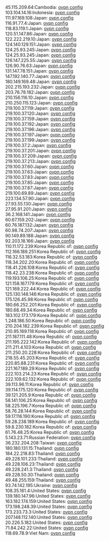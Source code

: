 45.115.209.64:Cambodia: [ovpn config](vpn/45_115_209_64.ovpn)  
103.104.14.16:Indonesia: [ovpn config](vpn/103_104_14_16.ovpn)  
111.97.169.108:Japan: [ovpn config](vpn/111_97_169_108.ovpn)  
116.91.77.4:Japan: [ovpn config](vpn/116_91_77_4.ovpn)  
118.83.119.1:Japan: [ovpn config](vpn/118_83_119_1.ovpn)  
120.51.147.86:Japan: [ovpn config](vpn/120_51_147_86.ovpn)  
122.222.219.10:Japan: [ovpn config](vpn/122_222_219_10.ovpn)  
124.140.129.151:Japan: [ovpn config](vpn/124_140_129_151.ovpn)  
124.25.93.245:Japan: [ovpn config](vpn/124_25_93_245.ovpn)  
124.25.93.245:Japan: [ovpn config](vpn/124_25_93_245.ovpn)  
126.147.225.55:Japan: [ovpn config](vpn/126_147_225_55.ovpn)  
126.90.76.63:Japan: [ovpn config](vpn/126_90_76_63.ovpn)  
131.147.78.151:Japan: [ovpn config](vpn/131_147_78_151.ovpn)  
147.192.140.77:Japan: [ovpn config](vpn/147_192_140_77.ovpn)  
180.149.169.48:Japan: [ovpn config](vpn/180_149_169_48.ovpn)  
202.215.193.232:Japan: [ovpn config](vpn/202_215_193_232.ovpn)  
203.76.78.182:Japan: [ovpn config](vpn/203_76_78_182.ovpn)  
210.156.116.10:Japan: [ovpn config](vpn/210_156_116_10.ovpn)  
210.250.115.123:Japan: [ovpn config](vpn/210_250_115_123.ovpn)  
219.100.37.119:Japan: [ovpn config](vpn/219_100_37_119.ovpn)  
219.100.37.120:Japan: [ovpn config](vpn/219_100_37_120.ovpn)  
219.100.37.159:Japan: [ovpn config](vpn/219_100_37_159.ovpn)  
219.100.37.192:Japan: [ovpn config](vpn/219_100_37_192.ovpn)  
219.100.37.196:Japan: [ovpn config](vpn/219_100_37_196.ovpn)  
219.100.37.197:Japan: [ovpn config](vpn/219_100_37_197.ovpn)  
219.100.37.199:Japan: [ovpn config](vpn/219_100_37_199.ovpn)  
219.100.37.2:Japan: [ovpn config](vpn/219_100_37_2.ovpn)  
219.100.37.201:Japan: [ovpn config](vpn/219_100_37_201.ovpn)  
219.100.37.209:Japan: [ovpn config](vpn/219_100_37_209.ovpn)  
219.100.37.213:Japan: [ovpn config](vpn/219_100_37_213.ovpn)  
219.100.37.60:Japan: [ovpn config](vpn/219_100_37_60.ovpn)  
219.100.37.63:Japan: [ovpn config](vpn/219_100_37_63.ovpn)  
219.100.37.83:Japan: [ovpn config](vpn/219_100_37_83.ovpn)  
219.100.37.85:Japan: [ovpn config](vpn/219_100_37_85.ovpn)  
219.100.37.87:Japan: [ovpn config](vpn/219_100_37_87.ovpn)  
219.100.69.89:Japan: [ovpn config](vpn/219_100_69_89.ovpn)  
223.134.57.90:Japan: [ovpn config](vpn/223_134_57_90.ovpn)  
27.93.55.130:Japan: [ovpn config](vpn/27_93_55_130.ovpn)  
27.95.91.201:Japan: [ovpn config](vpn/27_95_91_201.ovpn)  
36.2.168.141:Japan: [ovpn config](vpn/36_2_168_141.ovpn)  
60.67.159.202:Japan: [ovpn config](vpn/60_67_159_202.ovpn)  
60.76.187.132:Japan: [ovpn config](vpn/60_76_187_132.ovpn)  
60.98.74.207:Japan: [ovpn config](vpn/60_98_74_207.ovpn)  
90.149.89.188:Japan: [ovpn config](vpn/90_149_89_188.ovpn)  
92.203.18.166:Japan: [ovpn config](vpn/92_203_18_166.ovpn)  
110.11.172.239:Korea Republic of: [ovpn config](vpn/110_11_172_239.ovpn)  
112.166.189.251:Korea Republic of: [ovpn config](vpn/112_166_189_251.ovpn)  
116.32.53.183:Korea Republic of: [ovpn config](vpn/116_32_53_183.ovpn)  
118.34.202.20:Korea Republic of: [ovpn config](vpn/118_34_202_20.ovpn)  
118.41.226.108:Korea Republic of: [ovpn config](vpn/118_41_226_108.ovpn)  
118.42.23.238:Korea Republic of: [ovpn config](vpn/118_42_23_238.ovpn)  
119.193.106.25:Korea Republic of: [ovpn config](vpn/119_193_106_25.ovpn)  
121.158.167.179:Korea Republic of: [ovpn config](vpn/121_158_167_179.ovpn)  
121.169.222.44:Korea Republic of: [ovpn config](vpn/121_169_222_44.ovpn)  
125.130.148.146:Korea Republic of: [ovpn config](vpn/125_130_148_146.ovpn)  
175.126.45.98:Korea Republic of: [ovpn config](vpn/175_126_45_98.ovpn)  
180.66.252.201:Korea Republic of: [ovpn config](vpn/180_66_252_201.ovpn)  
180.68.49.34:Korea Republic of: [ovpn config](vpn/180_68_49_34.ovpn)  
183.102.173.179:Korea Republic of: [ovpn config](vpn/183_102_173_179.ovpn)  
1.248.186.50:Korea Republic of: [ovpn config](vpn/1_248_186_50.ovpn)  
210.204.182.239:Korea Republic of: [ovpn config](vpn/210_204_182_239.ovpn)  
210.95.169.118:Korea Republic of: [ovpn config](vpn/210_95_169_118.ovpn)  
211.187.111.48:Korea Republic of: [ovpn config](vpn/211_187_111_48.ovpn)  
211.195.222.142:Korea Republic of: [ovpn config](vpn/211_195_222_142.ovpn)  
211.211.4.103:Korea Republic of: [ovpn config](vpn/211_211_4_103.ovpn)  
211.250.20.228:Korea Republic of: [ovpn config](vpn/211_250_20_228.ovpn)  
218.55.45.203:Korea Republic of: [ovpn config](vpn/218_55_45_203.ovpn)  
220.85.88.231:Korea Republic of: [ovpn config](vpn/220_85_88_231.ovpn)  
221.167.189.29:Korea Republic of: [ovpn config](vpn/221_167_189_29.ovpn)  
222.103.214.23:Korea Republic of: [ovpn config](vpn/222_103_214_23.ovpn)  
222.109.62.132:Korea Republic of: [ovpn config](vpn/222_109_62_132.ovpn)  
39.113.96.11:Korea Republic of: [ovpn config](vpn/39_113_96_11.ovpn)  
39.114.175.120:Korea Republic of: [ovpn config](vpn/39_114_175_120.ovpn)  
39.121.205.9:Korea Republic of: [ovpn config](vpn/39_121_205_9.ovpn)  
58.141.106.25:Korea Republic of: [ovpn config](vpn/58_141_106_25.ovpn)  
58.225.196.7:Korea Republic of: [ovpn config](vpn/58_225_196_7.ovpn)  
58.76.28.144:Korea Republic of: [ovpn config](vpn/58_76_28_144.ovpn)  
59.17.116.190:Korea Republic of: [ovpn config](vpn/59_17_116_190.ovpn)  
59.28.238.189:Korea Republic of: [ovpn config](vpn/59_28_238_189.ovpn)  
59.8.230.182:Korea Republic of: [ovpn config](vpn/59_8_230_182.ovpn)  
61.76.48.25:Korea Republic of: [ovpn config](vpn/61_76_48_25.ovpn)  
5.143.23.71:Russian Federation: [ovpn config](vpn/5_143_23_71.ovpn)  
36.232.204.208:Taiwan: [ovpn config](vpn/36_232_204_208.ovpn)  
180.180.131.15:Thailand: [ovpn config](vpn/180_180_131_15.ovpn)  
184.22.218.83:Thailand: [ovpn config](vpn/184_22_218_83.ovpn)  
49.228.101.233:Thailand: [ovpn config](vpn/49_228_101_233.ovpn)  
49.228.106.23:Thailand: [ovpn config](vpn/49_228_106_23.ovpn)  
49.228.241.3:Thailand: [ovpn config](vpn/49_228_241_3.ovpn)  
49.228.50.30:Thailand: [ovpn config](vpn/49_228_50_30.ovpn)  
49.48.255.159:Thailand: [ovpn config](vpn/49_48_255_159.ovpn)  
93.74.142.195:Ukraine: [ovpn config](vpn/93_74_142_195.ovpn)  
108.35.161.4:United States: [ovpn config](vpn/108_35_161_4.ovpn)  
139.180.147.96:United States: [ovpn config](vpn/139_180_147_96.ovpn)  
163.182.174.159:United States: [ovpn config](vpn/163_182_174_159.ovpn)  
173.198.248.39:United States: [ovpn config](vpn/173_198_248_39.ovpn)  
173.233.73.3:United States: [ovpn config](vpn/173_233_73_3.ovpn)  
207.148.112.140:United States: [ovpn config](vpn/207_148_112_140.ovpn)  
20.226.5.182:United States: [ovpn config](vpn/20_226_5_182.ovpn)  
71.84.242.22:United States: [ovpn config](vpn/71_84_242_22.ovpn)  
118.69.78.9:Viet Nam: [ovpn config](vpn/118_69_78_9.ovpn)  
